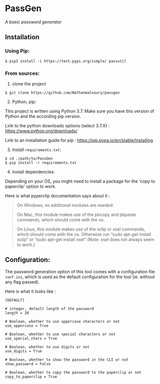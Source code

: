 # PassGen 
*A basic password generator*


## Installation
### Using Pip:
```shell script
$ pip3 install -i https://test.pypi.org/simple/ passutil
```

### From sources:

1. clone the project 

```shell
$ git clone https://github.com/Nathanmalnoury/passgen
```



2. Python, pip:

This project is written using Python 3.7. Make sure you have this version of Python and the according pip version.

Link to the python downloads options (select 3.7.X) : https://www.python.org/downloads/

Link to an installation guide for pip : https://pip.pypa.io/en/stable/installing



3. Install `requirements.txt`:

```
$ cd ./path/to/PassGen
$ pip install -r requirements.txt
```



4. Install dependencies:

Depending on your OS,  you might need to install a package for the 'copy to paperclip' option to work.

Here is what pyperclip documentation says about it :

> On Windows, no additional modules are needed.
>
> 
>
> On Mac, this module makes use of the pbcopy and pbpaste commands, which should come with the os.
>
> 
>
> On Linux, this module makes use of the xclip or xsel commands, which should come with the os. Otherwise run “sudo apt-get install xclip” or “sudo apt-get install xsel” (Note: xsel does not always seem to work.)



## Configuration:

The password generation option of this tool comes with a configuration file `conf.ini`, which is used as the default configuration for the tool (ie. without any flag passed). 



Here is what it looks like : 

```
[DEFAULT]

# integer, default length of the password 
length = 20 

# Boolean, whether to use uppercase characters or not
use_uppercase = True 

# Boolean, whether to use special characters or not
use_special_chars = True 

# Boolean, whether to use digits or not
use_digits = True 

# Boolean, whether to show the password in the CLI or not
show_password = False 

# Boolean, whether to copy the password to the paperclip or not
copy_to_paperclip = True 

```




